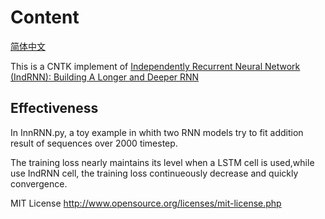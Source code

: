 # Content

[简体中文](/zh-hans/examples/cntk/python/NumpyExperiment/README.md)

This is a CNTK implement of [Independently Recurrent Neural Network (IndRNN): Building A Longer and Deeper RNN](https://arxiv.org/abs/1803.04831)

## Effectiveness
In InnRNN.py, a toy example in whith two RNN models try to fit addition result of sequences over 2000 timestep.

The training loss nearly maintains its level when a LSTM cell is used,while
use IndRNN cell, the training loss continueously decrease and quickly convergence.

MIT License 
http://www.opensource.org/licenses/mit-license.php 